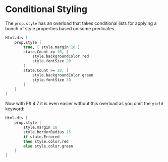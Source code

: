 # Conditional Styling

The `prop.style` has an overload that takes conditional lists for applying a bunch of style properties based on some predicates.
```fsharp
Html.div [
    prop.style [
        true, [ style.margin 10 ]
        state.Count >= 10, [
            style.backgroundColor.red
            style.fontSize 20
        ]
        state.Count >= 20, [
            style.backgroundColor.green
            style.fontSize 30
        ]
    ]
]
```
Now with F# 4.7 it is even easier without this overload as you omit the `yield` keyword:
```fs
Html.div [
    prop.style [
        style.margin 10
        style.borderRadius 15
        if state.Errored
        then style.color.red
        else style.color.green
    ]
]
```